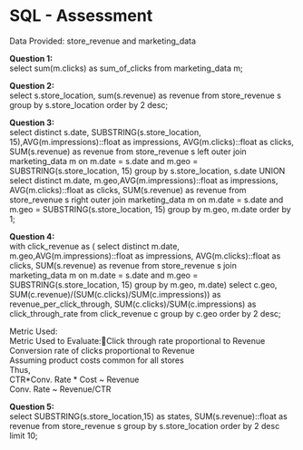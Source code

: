 # SQL - Assessment
Data Provided: store_revenue and marketing_data

<b>Question 1:</b><br>
select sum(m.clicks) as sum_of_clicks from marketing_data m;

<b>Question 2:</b><br>
select s.store_location, sum(s.revenue) as revenue from store_revenue s group by s.store_location order by 2 desc;

<b>Question 3:</b><br>
select distinct s.date, SUBSTRING(s.store_location, 15),AVG(m.impressions)::float as impressions, AVG(m.clicks)::float as clicks, SUM(s.revenue) as revenue from store_revenue s 
left outer join marketing_data m
on m.date = s.date and m.geo = SUBSTRING(s.store_location, 15) group by s.store_location, s.date
UNION
select distinct m.date, m.geo,AVG(m.impressions)::float as impressions, AVG(m.clicks)::float as clicks, SUM(s.revenue) as revenue from store_revenue s 
right outer join marketing_data m
on m.date = s.date and m.geo = SUBSTRING(s.store_location, 15) group by m.geo, m.date order by 1;

<b>Question 4:</b><br>
with click_revenue as (
select distinct m.date, m.geo,AVG(m.impressions)::float as impressions, AVG(m.clicks)::float as clicks, SUM(s.revenue) as revenue from store_revenue s 
join marketing_data m
on m.date = s.date and m.geo = SUBSTRING(s.store_location, 15) group by m.geo, m.date)
select c.geo, SUM(c.revenue)/(SUM(c.clicks)/SUM(c.impressions)) as revenue_per_click_through, SUM(c.clicks)/SUM(c.impressions) as click_through_rate from click_revenue c  group by c.geo order by 2 desc;

Metric Used:<br>
Metric Used to Evaluate:Click through rate proportional to Revenue<br>
Conversion rate of clicks proportional to Revenue<br>
Assuming product costs common for all stores<br>
Thus,<br>
CTR*Conv. Rate * Cost ~ Revenue<br>
Conv. Rate ~ Revenue/CTR<br>


<b>Question 5:</b><br>
select SUBSTRING(s.store_location,15) as states, SUM(s.revenue)::float as revenue from store_revenue s
group by s.store_location order by 2 desc limit 10;




